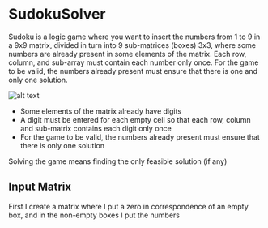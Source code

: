 # SudokuSolver
Sudoku is a logic game where you want to insert the numbers from 1 to 9 in a 9x9 matrix, divided in turn into 9 sub-matrices (boxes) 3x3, where some numbers are already present in some elements of the matrix. Each row, column, and sub-array must contain each number only once. For the game to be valid, the numbers already present must ensure that there is one and only one solution.

![alt text](https://www.iltuocruciverba.com/wp-content/uploads/2014/02/sudoku-ragazzi-5-b.jpg)

* Some elements of the matrix already have digits
* A digit must be entered for each empty cell so that each row, column and sub-matrix contains each digit only once
* For the game to be valid, the numbers already present must ensure that there is only one solution

Solving the game means finding the only feasible solution (if any)

## Input Matrix
First I create a matrix where I put a zero in correspondence of an empty box, and in the non-empty boxes I put the numbers
